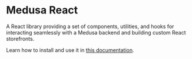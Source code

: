 # Medusa React

A React library providing a set of components, utilities, and hooks for interacting seamlessly with a Medusa backend and building custom React storefronts.

Learn how to install and use it in [this documentation](https://docs.medusajs.com/medusa-react/overview).
